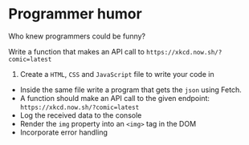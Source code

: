 # Programmer humor

Who knew programmers could be funny?

Write a function that makes an API call to `https://xkcd.now.sh/?comic=latest`

1. Create a `HTML`, `CSS` and `JavaScript` file to write your code in

- Inside the same file write a program that gets the `json` using Fetch.
- A function should make an API call to the given endpoint: `https://xkcd.now.sh/?comic=latest`
- Log the received data to the console
- Render the `img` property into an `<img>` tag in the DOM
- Incorporate error handling
